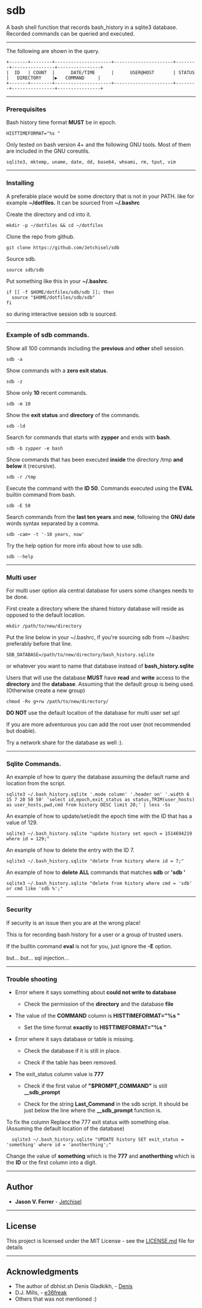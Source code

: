 # sdb

A bash shell function that records bash_history in a sqlite3 database.
Recorded commands can be queried and executed.

----
The following are shown in the query.
```
+-------+--------+---------------------+----------------------+--------+----------------+----------------+
|  ID   | COUNT  |      DATE/TIME      |      USER@HOST       | STATUS |   DIRECTORY    |▶   COMMAND     |
+-------+--------+---------------------+----------------------+--------+----------------+----------------+
```

----
### Prerequisites

Bash history time format **MUST** be in epoch.
```
HISTTIMEFORMAT="%s "
```

Only tested on bash version 4+ and the following GNU tools. Most of them are included in the GNU coreutils.

```
sqlite3, mktemp, uname, date, dd, base64, whoami, rm, tput, vim
```

----
### Installing

A preferable place would be some directory that is not in your PATH.
like for example **~/dotfiles.** It can be sourced from **~/.bashrc**

Create the directory and cd into it.
```
mkdir -p ~/dotfiles && cd ~/dotfiles
```
Clone the repo from github.
```
git clone https://github.com/Jetchisel/sdb
```
Source sdb.
```
source sdb/sdb
```

Put something like this in your **~/.bashrc**.
```
if [[ -f $HOME/dotfiles/sdb/sdb ]]; then
  source "$HOME/dotfiles/sdb/sdb"
fi
```
so during interactive session sdb is sourced.


----
### Example of sdb commands.

Show all 100 commands including the **previous** and **other** shell session.
```
sdb -a
```
Show commands with a **zero exit status**.
```
sdb -z
```

Show only **10** recent commands.
```
sdb -m 10
```

Show the **exit status** and **directory** of the commands.
```
sdb -ld
```

Search for commands that starts with **zypper** and ends with **bash**.
```
sdb -b zypper -e bash
```

Show commands that has been executed **inside** the directory /tmp **and below** it (recursive).
```
sdb -r /tmp
```

Execute the command with the **ID 50**. Commands executed using the **EVAL** builtin command from bash.
```
sdb -E 50
```

Search commands from the **last ten years** and **now**, following the **GNU date** words syntax separated by a comma.
```
sdb -cam+ -t '-10 years, now'
 ```

Try the help option for more info about how to use sdb.
```
sdb --help
```

---
### Multi user
For multi user option ala central database for users some changes needs to be done.

First create a directory where the shared history database will reside as opposed to the default location.
```
mkdir /path/to/new/directory
```

Put the line below in your ~/.bashrc,  if you're sourcing sdb from ~/.bashrc preferably before that line.
```
SDB_DATABASE=/path/to/new/directory/bash_history.sqlite
```
or whatever you want to name that database instead of **bash_history.sqlite**

Users that will use the database **MUST** have **read** and **write** access to the **directory** and the **database**.
Assuming that the default group is being used. (Otherwise create a new group)
```
chmod -Rv g+rw /path/to/new/directory/
 ```

**DO NOT** use the default location of the database for multi user set up!

If you are more adventurous you can add the root user (not recommended but doable).

Try a network share for the database as well :).

----
### Sqlite Commands.
An example of how to query the database assuming the default name and location from the script.
```
sqlite3 ~/.bash_history.sqlite '.mode column' '.header on' '.width 6 15 7 20 50 50' 'select id,epoch,exit_status as status,TRIM(user_hosts) as user_hosts,pwd,cmd from history DESC limit 20;' | less -Ss
```

An example of how to update/set/edit the epoch time with the ID that has a value of 129.
```
sqlite3 ~/.bash_history.sqlite "update history set epoch = 1514694219 where id = 129;"
```

An example of how to delete the entry with the ID 7.
```
sqlite3 ~/.bash_history.sqlite "delete from history where id = 7;"
```

An example of how to **delete** **ALL** commands that matches **sdb** or **'sdb '**

```
sqlite3 ~/.bash_history.sqlite "delete from history where cmd = 'sdb' or cmd like 'sdb %';"
```

---
### Security

If security is an issue then you are at the wrong place!

This is for recording bash history for a user or a group of trusted users.

If the builtin command **eval** is not for you, just ignore the **-E** option.

but... but... sql injection...

---
### Trouble shooting

* Error where it says something about **could not write to database**

  *  Check the permission of the **directory** and the database **file**

* The value of the **COMMAND** column is **HISTTIMEFORMAT="%s "**

  *  Set the time format **exactly** to **HISTTIMEFORMAT="%s "**

* Error where it says database or table is missing.

  *  Check the database if it is still in place.

  *  Check if the table has been removed.

* The exit_status column  value is **777**

  *  Check if the first value of **"$PROMPT_COMMAND"** is still **__sdb_prompt**

  *  Check for the string **Last_Command** in the sdb script.  It should be just below the
    line where the **__sdb_prompt** function is.

To fix the column  Replace the 777 exit status with something else. (Assuming the default location of the database)

```
  sqlite3 ~/.bash_history.sqlite "UPDATE history SET exit_status = 'something' where id = 'anotherthing';"
```

Change the value of **something** which is the **777** and **anotherthing** which is the **ID** or the first column into a digit.

----
## Author

* **Jason V. Ferrer** - [Jetchisel](https://github.com/Jetchisel)

----
## License

This project is licensed under the MIT License - see the [LICENSE.md](LICENSE.md) file for details

----
## Acknowledgments

* The author of dbhist.sh Denis Gladkikh, - [Denis](https://www.outcoldman.com/en/archive/2017/07/19/dbhist)
* D.J. Mills, - [e36freak](https://github.com/e36freak)
* Others that was not mentioned :)


